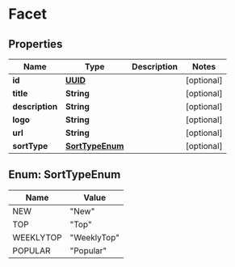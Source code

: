 
# Facet

## Properties
Name | Type | Description | Notes
------------ | ------------- | ------------- | -------------
**id** | [**UUID**](UUID.md) |  |  [optional]
**title** | **String** |  |  [optional]
**description** | **String** |  |  [optional]
**logo** | **String** |  |  [optional]
**url** | **String** |  |  [optional]
**sortType** | [**SortTypeEnum**](#SortTypeEnum) |  |  [optional]


<a name="SortTypeEnum"></a>
## Enum: SortTypeEnum
Name | Value
---- | -----
NEW | &quot;New&quot;
TOP | &quot;Top&quot;
WEEKLYTOP | &quot;WeeklyTop&quot;
POPULAR | &quot;Popular&quot;



